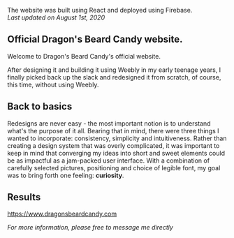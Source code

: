 The website was built using React and deployed using Firebase. 
<br/>
*Last updated on August 1st, 2020*

## Official Dragon's Beard Candy website.
Welcome to Dragon's Beard Candy's official website.

After designing it and building it using Weebly in my early teenage years, I finally picked back up the slack and redesigned it from scratch, of course, this time, without using Weebly.

## Back to basics
Redesigns are never easy - the most important notion is to understand what's the purpose of it all.
Bearing that in mind, there were three things I wanted to incorporate: consistency, simplicity and intuitiveness. Rather than creating a design system that was overly complicated, it was important to keep in mind that converging my ideas into short and sweet elements could be as impactful as a jam-packed user interface. 
With a combination of carefully selected pictures, positioning and choice of legible font, my goal was to bring forth one feeling: **curiosity**.

## Results
https://www.dragonsbeardcandy.com

*For more information, please free to message me directly*
